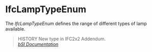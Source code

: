 IfcLampTypeEnum
===============
The _IfcLampTypeEnum_ defines the range of different types of lamp available.  
  
> HISTORY  New type in IFC2x2 Addendum.  
[ _bSI
Documentation_](https://standards.buildingsmart.org/IFC/DEV/IFC4_2/FINAL/HTML/schema/ifcelectricaldomain/lexical/ifclamptypeenum.htm)


